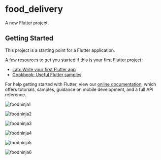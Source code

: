 # food_delivery

A new Flutter project.

## Getting Started

This project is a starting point for a Flutter application.

A few resources to get you started if this is your first Flutter project:

- [Lab: Write your first Flutter app](https://flutter.dev/docs/get-started/codelab)
- [Cookbook: Useful Flutter samples](https://flutter.dev/docs/cookbook)

For help getting started with Flutter, view our
[online documentation](https://flutter.dev/docs), which offers tutorials,
samples, guidance on mobile development, and a full API reference.

![foodninja1](https://user-images.githubusercontent.com/69036818/127727730-ef2dcd89-abd0-4a47-aaeb-4857c3805741.png)

![foodninja2](https://user-images.githubusercontent.com/69036818/127727731-175cc10d-f9cb-4959-8e99-8f0da34bb39a.png)

![foodninja3](https://user-images.githubusercontent.com/69036818/127727733-aedc891a-3fc2-49c4-87f5-075bb24def2c.png)

![foodninja4](https://user-images.githubusercontent.com/69036818/127727735-b334e17e-6a95-48ed-b7c0-d8513e7e0f6d.png)


![foodninja5](https://user-images.githubusercontent.com/69036818/127727739-9c8b9dc4-8f3a-4ec5-83fc-e66273bb00c4.png)

![foodninja6](https://user-images.githubusercontent.com/69036818/127727743-ebefeb14-f16c-4554-aa16-7efa93539fbf.png)
